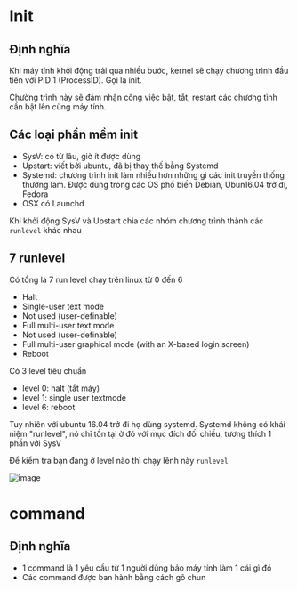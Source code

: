 # Init
## Định nghĩa
Khi máy tính khởi động trải qua nhiều bước, kernel sẽ chạy chương trình đầu tiên với PID 1 (ProcessID). Gọi là init.

Chường trình này sẽ đảm nhận công việc bật, tắt, restart các chương tình cần bật lên cùng máy tính.

## Các loại phần mềm init
- SysV: có từ lâu, giờ ít được dùng
- Upstart: viết bởi ubuntu, đã bị thay thế bằng Systemd
- Systemd: chương trình init làm nhiều hơn những gì các init truyền thống thường làm. Được dùng trong các OS phổ biến Debian, Ubun16.04 trở đi, Fedora
- OSX có Launchd

Khi khởi động SysV và Upstart chia các nhóm chương trình thành các `runlevel` khác nhau

## 7 runlevel
Có tổng là 7 run level chạy trên linux từ 0 đến 6
- Halt
- Single-user text mode
- Not used (user-definable)
- Full multi-user text mode
- Not used (user-definable)
- Full multi-user graphical mode (with an X-based login screen)
- Reboot

Có 3 level tiêu chuẩn
- level 0: halt (tắt máy)
- level 1: single user textmode
- level 6: reboot

Tuy nhiên với ubuntu 16.04 trở đi họ dùng systemd. Systemd không có khái niệm "runlevel", nó chỉ tồn tại ở đó với mục đích đối chiếu, tương thích 1 phần với SysV


Để kiểm tra bạn đang ở level nào thì chạy lênh này `runlevel`

![image](https://user-images.githubusercontent.com/45547213/68826887-66740600-06d2-11ea-99c6-c1bb02524976.png)

# command

## Định nghĩa
- 1 command là 1 yêu cầu từ 1 người dùng bảo máy tính làm 1 cái gì đó
- Các command được ban hành bằng cách gõ chun